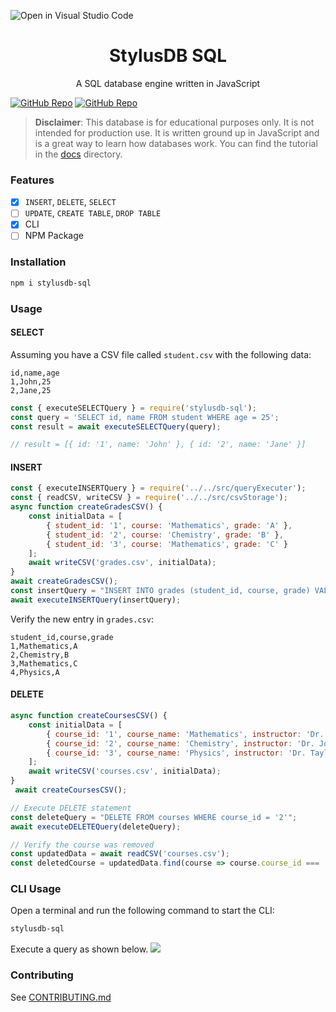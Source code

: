 ![Open in Visual Studio Code](https://classroom.github.com/assets/open-in-vscode-718a45dd9cf7e7f842a935f5ebbe5719a5e09af4491e668f4dbf3b35d5cca122.svg)
<h1 align="center">StylusDB SQL</h1>
<p align="center">
A SQL database engine written in JavaScript

[![GitHub Repo](https://img.shields.io/badge/GitHub-Repo-green.svg)](https://github.com/souravdishri/stylusdb-sql-assignment-souravdishri)
[![GitHub Repo](https://img.shields.io/github/stars/ChakshuGautam/stylusdb-sql?style=social)](https://github.com/souravdishri/stylusdb-sql-assignment-souravdishri)
</p>

> **Disclaimer**:
This database is for educational purposes only. It is not intended for production use. It is written ground up in JavaScript and is a great way to learn how databases work. You can find the tutorial in the [docs](./docs) directory.

### Features
- [x] `INSERT`, `DELETE`, `SELECT`
- [ ] `UPDATE`, `CREATE TABLE`, `DROP TABLE`
- [x] CLI
- [ ] NPM Package

### Installation

```bash
npm i stylusdb-sql
```

### Usage

#### SELECT
Assuming you have a CSV file called `student.csv` with the following data:
```
id,name,age
1,John,25
2,Jane,25
```
```javascript
const { executeSELECTQuery } = require('stylusdb-sql');
const query = 'SELECT id, name FROM student WHERE age = 25';
const result = await executeSELECTQuery(query);

// result = [{ id: '1', name: 'John' }, { id: '2', name: 'Jane' }]
```

#### INSERT
```javascript
const { executeINSERTQuery } = require('../../src/queryExecuter');
const { readCSV, writeCSV } = require('../../src/csvStorage');
async function createGradesCSV() {
    const initialData = [
        { student_id: '1', course: 'Mathematics', grade: 'A' },
        { student_id: '2', course: 'Chemistry', grade: 'B' },
        { student_id: '3', course: 'Mathematics', grade: 'C' }
    ];
    await writeCSV('grades.csv', initialData);
}
await createGradesCSV();
const insertQuery = "INSERT INTO grades (student_id, course, grade) VALUES ('4', 'Physics', 'A')";
await executeINSERTQuery(insertQuery);
```

Verify the new entry in `grades.csv`:
```csv
student_id,course,grade
1,Mathematics,A
2,Chemistry,B
3,Mathematics,C
4,Physics,A
```

#### DELETE
```javascript
async function createCoursesCSV() {
    const initialData = [
        { course_id: '1', course_name: 'Mathematics', instructor: 'Dr. Smith' },
        { course_id: '2', course_name: 'Chemistry', instructor: 'Dr. Jones' },
        { course_id: '3', course_name: 'Physics', instructor: 'Dr. Taylor' }
    ];
    await writeCSV('courses.csv', initialData);
}
 await createCoursesCSV();

// Execute DELETE statement
const deleteQuery = "DELETE FROM courses WHERE course_id = '2'";
await executeDELETEQuery(deleteQuery);

// Verify the course was removed
const updatedData = await readCSV('courses.csv');
const deletedCourse = updatedData.find(course => course.course_id === '2');
```

### CLI Usage

Open a terminal and run the following command to start the CLI:
```bash
stylusdb-sql
```
Execute a query as shown below.
<img src="https://github.com/souravdishri/stylusdb-sql-assignment-souravdishri/blob/main/docs/tutorials/assets/tutorial-19.gif?raw=true" />

### Contributing

See [CONTRIBUTING.md](./CONTRIBUTING.md)
